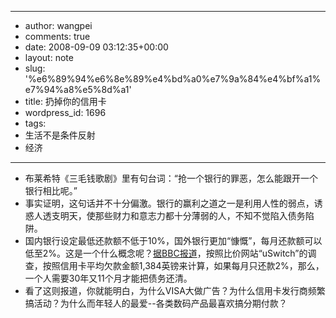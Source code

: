 - --
- author: wangpei
- comments: true
- date: 2008-09-09 03:12:35+00:00
- layout: note
- slug: '%e6%89%94%e6%8e%89%e4%bd%a0%e7%9a%84%e4%bf%a1%e7%94%a8%e5%8d%a1'
- title: 扔掉你的信用卡
- wordpress_id: 1696
- tags:
- 生活不是条件反射
- 经济
- --
- 布莱希特《三毛钱歌剧》里有句台词：“抢一个银行的罪恶，怎么能跟开一个银行相比呢。”
- 事实证明，这句话并不十分偏激。银行的赢利之道之一是利用人性的弱点，诱惑人透支明天，使那些财力和意志力都十分薄弱的人，不知不觉陷入债务陷阱。
- 国内银行设定最低还款额不低于10%，国外银行更加“慷慨”，每月还款额可以低至2%。这是一个什么概念呢？[据BBC报道](http://www.bbc.co.uk/china/lifeintheuk/story/2008/09/080908_long_debts.shtml)，按照比价网站“uSwitch”的调查，按照信用卡平均欠款金额1,384英镑来计算，如果每月只还款2%，那么，一个人需要30年又11个月才能把债务还清。
- 看了这则报道，你就能明白，为什么VISA大做广告？为什么信用卡发行商频繁搞活动？为什么而年轻人的最爱--各类数码产品最喜欢搞分期付款？
